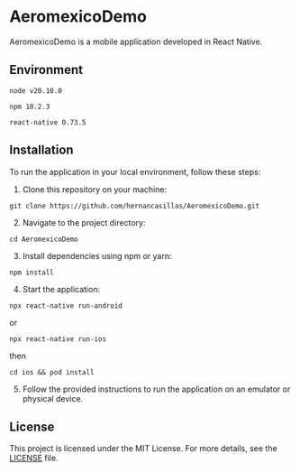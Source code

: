 # AeromexicoDemo

AeromexicoDemo is a mobile application developed in React Native.

## Environment

```
node v20.10.0
```
```
npm 10.2.3
```
```
react-native 0.73.5
```

## Installation

To run the application in your local environment, follow these steps:

1. Clone this repository on your machine:

```
git clone https://github.com/hernancasillas/AeromexicoDemo.git
```

2. Navigate to the project directory:

```
cd AeromexicoDemo
```

3. Install dependencies using npm or yarn:

```
npm install
```

4. Start the application:

```
npx react-native run-android
```
or
```
npx react-native run-ios
```
then
```
cd ios && pod install
```

5. Follow the provided instructions to run the application on an emulator or physical device.




## License

This project is licensed under the MIT License. For more details, see the [LICENSE](LICENSE) file.

